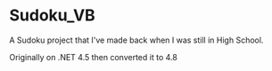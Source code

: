 # Sudoku_VB
A Sudoku project that I've made back when I was still in High School.


Originally on .NET 4.5 then converted it to 4.8
